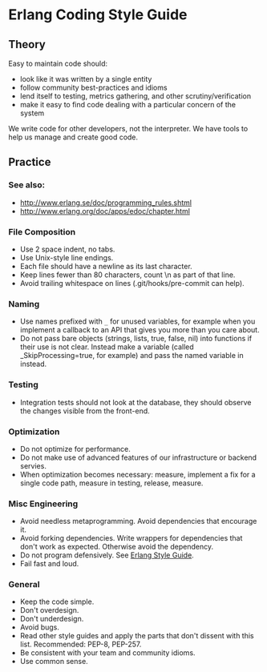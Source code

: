 Erlang Coding Style Guide
=========================

## Theory

Easy to maintain code should:

* look like it was written by a single entity
* follow community best-practices and idioms
* lend itself to testing, metrics gathering, and other scrutiny/verification
* make it easy to find code dealing with a particular concern of the system

We write code for other developers, not the interpreter.
We have tools to help us manage and create good code.

## Practice

### See also:

* http://www.erlang.se/doc/programming_rules.shtml
* http://www.erlang.org/doc/apps/edoc/chapter.html

### File Composition

* Use 2 space indent, no tabs.
* Use Unix-style line endings.
* Each file should have a newline as its last character.
* Keep lines fewer than 80 characters, count \n as part of that line.
* Avoid trailing whitespace on lines (.git/hooks/pre-commit can help).

### Naming

* Use names prefixed with `_` for unused variables, for example when you implement a callback to an API that gives you more than you care about.
* Do not pass bare objects (strings, lists, true, false, nil) into functions if their use is not clear. Instead make a variable (called _SkipProcessing=true, for example) and pass the named variable in instead.

### Testing

* Integration tests should not look at the database, they should observe the changes visible from the front-end.

### Optimization

* Do not optimize for performance.
* Do not make use of advanced features of our infrastructure or backend servies.
* When optimization becomes necessary: measure, implement a fix for a single code path, measure in testing, release, measure.

### Misc Engineering

* Avoid needless metaprogramming. Avoid dependencies that encourage it.
* Avoid forking dependencies. Write wrappers for dependencies that don't work as expected. Otherwise avoid the dependency.
* Do not program defensively. See [Erlang Style Guide](http://www.erlang.se/doc/programming_rules.shtml#HDR11).
* Fail fast and loud.

### General

* Keep the code simple.
* Don't overdesign.
* Don't underdesign.
* Avoid bugs.
* Read other style guides and apply the parts that don't dissent with this list. Recommended: PEP-8, PEP-257.
* Be consistent with your team and community idioms.
* Use common sense.
